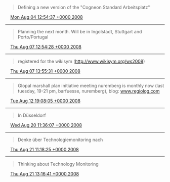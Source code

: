 > Defining a new version of the "Cogneon Standard Arbeitsplatz"

<img src="media/tweet.ico" width="12" /> [Mon Aug 04 12:54:37 +0000 2008](https://twitter.com/SimonDueckert/status/877173736)

----

> Planning the next month. Will be in Ingolstadt, Stuttgart and Porto/Portugal

<img src="media/tweet.ico" width="12" /> [Thu Aug 07 12:54:28 +0000 2008](https://twitter.com/SimonDueckert/status/880342114)

----

> registered for the wikisym (http://www.wikisym.org/ws2008)

<img src="media/tweet.ico" width="12" /> [Thu Aug 07 13:55:31 +0000 2008](https://twitter.com/SimonDueckert/status/880396248)

----

> Glopal marshall plan initiative meeting nuremberg is monthly now (last tuesday, 19-21 pm, barfuesse, nuremberg), blog: www.regiolog.com

<img src="media/tweet.ico" width="12" /> [Tue Aug 12 19:08:05 +0000 2008](https://twitter.com/SimonDueckert/status/885513459)

----

> In Düsseldorf

<img src="media/tweet.ico" width="12" /> [Wed Aug 20 11:36:07 +0000 2008](https://twitter.com/SimonDueckert/status/893145807)

----

> Denke über Technologiemonitoring nach

<img src="media/tweet.ico" width="12" /> [Thu Aug 21 11:18:25 +0000 2008](https://twitter.com/SimonDueckert/status/894266258)

----

> Thinking about Technology Monitoring

<img src="media/tweet.ico" width="12" /> [Thu Aug 21 13:16:41 +0000 2008](https://twitter.com/SimonDueckert/status/894358704)